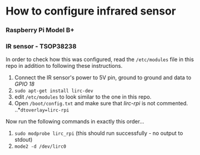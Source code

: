 # How to configure infrared sensor

### Raspberry Pi Model B+
### IR sensor - TSOP38238

In order to check how this was configured, read the `/etc/modules` file in this repo in addition to following these instructions.

1. Connect the IR sensor's power to 5V pin, ground to ground and data to *GPIO 18*
2. `sudo apt-get install lirc-dev`
3. edit `/etc/modules` to look similar to the one in this repo.
4. Open `/boot/config.txt` and make sure that *lirc-rpi* is not commented.
..*`dtoverlay=lirc-rpi`

Now run the following commands in exactly this order...
1. `sudo modprobe lirc_rpi` (this should run successfully - no output to stdout)
2. `mode2 -d /dev/lirc0`
